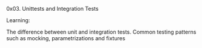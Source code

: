 0x03. Unittests and Integration Tests

Learning:

The difference between unit and integration tests.
Common testing patterns such as mocking, parametrizations and fixtures
